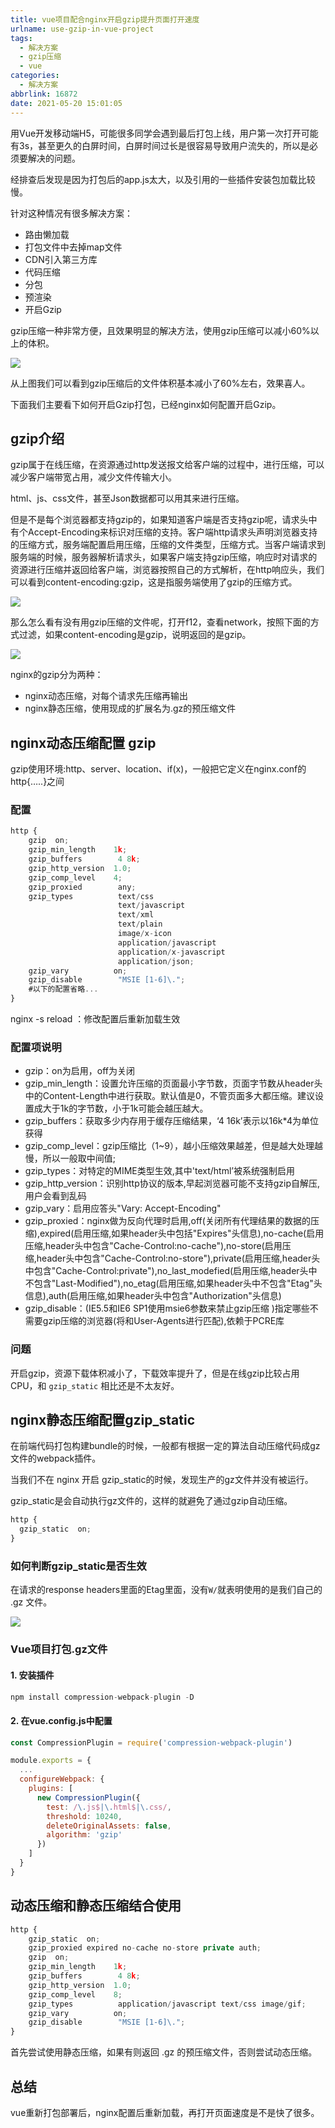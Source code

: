 ```yaml
---
title: vue项目配合nginx开启gzip提升页面打开速度
urlname: use-gzip-in-vue-project
tags:
  - 解决方案
  - gzip压缩
  - vue
categories:
  - 解决方案
abbrlink: 16872
date: 2021-05-20 15:01:05
---
```

用Vue开发移动端H5，可能很多同学会遇到最后打包上线，用户第一次打开可能有3s，甚至更久的白屏时间，白屏时间过长是很容易导致用户流失的，所以是必须要解决的问题。

经排查后发现是因为打包后的app.js太大，以及引用的一些插件安装包加载比较慢。

针对这种情况有很多解决方案：
- 路由懒加载
- 打包文件中去掉map文件
- CDN引入第三方库
- 代码压缩
- 分包
- 预渲染
- 开启Gzip

gzip压缩一种非常方便，且效果明显的解决方法，使用gzip压缩可以减小60%以上的体积。

![](https://image.chenhanpeng.com/static/blog-images/blogImages/2021/summer/20210520152024.png)

从上图我们可以看到gzip压缩后的文件体积基本减小了60%左右，效果喜人。

下面我们主要看下如何开启Gzip打包，已经nginx如何配置开启Gzip。

## gzip介绍
gzip属于在线压缩，在资源通过http发送报文给客户端的过程中，进行压缩，可以减少客户端带宽占用，减少文件传输大小。

html、js、css文件，甚至Json数据都可以用其来进行压缩。

但是不是每个浏览器都支持gzip的，如果知道客户端是否支持gzip呢，请求头中有个Accept-Encoding来标识对压缩的支持。客户端http请求头声明浏览器支持的压缩方式，服务端配置启用压缩，压缩的文件类型，压缩方式。当客户端请求到服务端的时候，服务器解析请求头，如果客户端支持gzip压缩，响应时对请求的资源进行压缩并返回给客户端，浏览器按照自己的方式解析，在http响应头，我们可以看到content-encoding:gzip，这是指服务端使用了gzip的压缩方式。

![](https://image.chenhanpeng.com/static/blog-images/blogImages/2021/summer/20210520152903.png)

那么怎么看有没有用gzip压缩的文件呢，打开f12，查看network，按照下面的方式过滤，如果content-encoding是gzip，说明返回的是gzip。

![](https://image.chenhanpeng.com/static/blog-images/blogImages/2021/summer/20210520153445.png)

nginx的gzip分为两种：
- nginx动态压缩，对每个请求先压缩再输出
- nginx静态压缩，使用现成的扩展名为.gz的预压缩文件


## nginx动态压缩配置 gzip
gzip使用环境:http、server、location、if(x)，一般把它定义在nginx.conf的http{…..}之间

### 配置
```js
http {
    gzip  on;
    gzip_min_length    1k;
    gzip_buffers        4 8k;
    gzip_http_version  1.0;
    gzip_comp_level    4;
    gzip_proxied        any;
    gzip_types          text/css
                        text/javascript
                        text/xml
                        text/plain
                        image/x-icon
                        application/javascript
                        application/x-javascript
                        application/json;
    gzip_vary          on;
    gzip_disable        "MSIE [1-6]\.";
    #以下的配置省略...
}
```

nginx -s reload ：修改配置后重新加载生效

### 配置项说明
- gzip：on为启用，off为关闭
- gzip_min_length：设置允许压缩的页面最小字节数，页面字节数从header头中的Content-Length中进行获取。默认值是0，不管页面多大都压缩。建议设置成大于1k的字节数，小于1k可能会越压越大。
- gzip_buffers：获取多少内存用于缓存压缩结果，‘4 16k’表示以16k*4为单位获得
- gzip_comp_level：gzip压缩比（1~9），越小压缩效果越差，但是越大处理越慢，所以一般取中间值;
- gzip_types：对特定的MIME类型生效,其中'text/html’被系统强制启用
- gzip_http_version：识别http协议的版本,早起浏览器可能不支持gzip自解压,用户会看到乱码
- gzip_vary：启用应答头"Vary: Accept-Encoding"
- gzip_proxied：nginx做为反向代理时启用,off(关闭所有代理结果的数据的压缩),expired(启用压缩,如果header头中包括"Expires"头信息),no-cache(启用压缩,header头中包含"Cache-Control:no-cache"),no-store(启用压缩,header头中包含"Cache-Control:no-store"),private(启用压缩,header头中包含"Cache-Control:private"),no_last_modefied(启用压缩,header头中不包含"Last-Modified"),no_etag(启用压缩,如果header头中不包含"Etag"头信息),auth(启用压缩,如果header头中包含"Authorization"头信息)
- gzip_disable：(IE5.5和IE6 SP1使用msie6参数来禁止gzip压缩 )指定哪些不需要gzip压缩的浏览器(将和User-Agents进行匹配),依赖于PCRE库


### 问题

开启gzip，资源下载体积减小了，下载效率提升了，但是在线gzip比较占用CPU，和 `gzip_static` 相比还是不太友好。


## nginx静态压缩配置gzip_static
在前端代码打包构建bundle的时候，一般都有根据一定的算法自动压缩代码成gz文件的webpack插件。

当我们不在 nginx 开启 gzip_static的时候，发现生产的gz文件并没有被运行。

gzip_static是会自动执行gz文件的，这样的就避免了通过gzip自动压缩。

```js
http {
  gzip_static  on;
}
```

### 如何判断gzip_static是否生效
在请求的response headers里面的Etag里面，没有`W/`就表明使用的是我们自己的 .gz 文件。

![](https://image.chenhanpeng.com/static/blog-images/blogImages/2021/summer/20210521113526.png)

### Vue项目打包.gz文件

#### 1. 安装插件

```js
npm install compression-webpack-plugin -D
```

#### 2. 在vue.config.js中配置

```js
const CompressionPlugin = require('compression-webpack-plugin')

module.exports = {
  ...
  configureWebpack: {
    plugins: [
      new CompressionPlugin({
        test: /\.js$|\.html$|\.css/,
        threshold: 10240,
        deleteOriginalAssets: false,
        algorithm: 'gzip'
      })
    ]
  }
}
```

## 动态压缩和静态压缩结合使用

```js
http {
    gzip_static  on;
    gzip_proxied expired no-cache no-store private auth;
    gzip  on;
    gzip_min_length    1k;
    gzip_buffers        4 8k;
    gzip_http_version  1.0;
    gzip_comp_level    8;
    gzip_types          application/javascript text/css image/gif;
    gzip_vary          on;
    gzip_disable        "MSIE [1-6]\.";
}
```
首先尝试使用静态压缩，如果有则返回 .gz 的预压缩文件，否则尝试动态压缩。


## 总结
vue重新打包部署后，nginx配置后重新加载，再打开页面速度是不是快了很多。